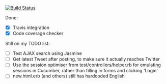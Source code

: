 [![Build Status](https://magnum.travis-ci.com/ChrisBAshton/se315-csa.svg?token=HSfkP4Tffj4JT2ugyno9&branch=master)](https://magnum.travis-ci.com/ChrisBAshton/se315-csa)

Done:

- [x] Travis integration
- [x] Code coverage checker

Still on my TODO list:

- [ ] Test AJAX search using Jasmine
- [ ] Get latest Tweet after posting, to make sure it actually reaches Twitter
- [ ] Use the session optimiser from test/controllers/helper.rb for emulating sessions in Cucumber, rather than filling in forms and clicking 'Login'
- [ ] new.html.erb (and others) still has hardcoded English